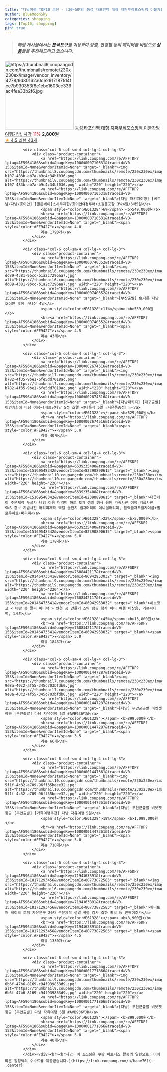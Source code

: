 ```yaml
---
title: "다낭여행 TOP10 추천 - [30~50대] 동성 타포린백 대형 지퍼부직포쇼핑백 이불가방 여행가방, 사각"
author: BlueMoonSky
categories: shopping
tags: [Top10, shopping]
pin: true
---
```


> ##### 해당 게시물에서는 [**분석도구**](https://itemscout.io/)를 이용하여 **성별**, **연령별** 등의 데이터를 바탕으로 [**상품**](https://link.coupang.com/a/baae76)들을 추천해드리고 있습니다.
<div class="container"><div class="row">
            <div class="col-6 col-sm-4 col-lg-4 col-lg-3">
                <div class="product-container">
                    <a href="https://link.coupang.com/re/AFFSDP?lptag=AF5964186&subid=&pageKey=7610286618&traceid=V0-153&itemId=20153834693&vendorItemId=86506698111" target="_blank"><img src="https://thumbnail9.coupangcdn.com/thumbnails/remote/230x230ex/image/vendor_inventory/4278/9d80162a0ce2917187fd4fee7b930353f8e1ebc1603cc336ac4fea33b2f6.jpg" alt="https://thumbnail9.coupangcdn.com/thumbnails/remote/230x230ex/image/vendor_inventory/4278/9d80162a0ce2917187fd4fee7b930353f8e1ebc1603cc336ac4fea33b2f6.jpg" width="220" height="220"></a>
                    <a href="https://link.coupang.com/re/AFFSDP?lptag=AF5964186&subid=&pageKey=7610286618&traceid=V0-153&itemId=20153834693&vendorItemId=86506698111" target="_blank">동성 타포린백 대형 지퍼부직포쇼핑백 이불가방 여행가방, 사각</a>
                    <span style="color:#E61328">11%</span> <b>2,800원</b>
                    <br><a href="https://link.coupang.com/re/AFFSDP?lptag=AF5964186&subid=&pageKey=7610286618&traceid=V0-153&itemId=20153834693&vendorItemId=86506698111" target="_blank"><span style="color:#FE9427">★</span> 4.5
                    리뷰 43개</a>
                </div>
            </div>
            
            <div class="col-6 col-sm-4 col-lg-4 col-lg-3">
                <div class="product-container">
                    <a href="https://link.coupang.com/re/AFFTDP?lptag=AF5964186&subid=&pageKey=10000000710531&traceid=V0-153&itemId=None&vendorItemId=None" target="_blank"><img src="https://thumbnail8.coupangcdn.com/thumbnails/remote/230x230ex/image/travel_reactor/travelSeller/common/A00185297/b0ee1c1c-b107-483b-ab7a-b9c4c34bf036.png" alt="https://thumbnail8.coupangcdn.com/thumbnails/remote/230x230ex/image/travel_reactor/travelSeller/common/A00185297/b0ee1c1c-b107-483b-ab7a-b9c4c34bf036.png" width="220" height="220"></a>
                    <a href="https://link.coupang.com/re/AFFTDP?lptag=AF5964186&subid=&pageKey=10000000710531&traceid=V0-153&itemId=None&vendorItemId=None" target="_blank">[다낭 패키지여행] [베트남/다낭/호이안] [골든베이]스시무제한/호이안야경투어+소원등포함 3박4일/3박5일</a>
                    <span style="color:#E61328">6%</span> <b>549,000원</b>
                    <br><a href="https://link.coupang.com/re/AFFTDP?lptag=AF5964186&subid=&pageKey=10000000710531&traceid=V0-153&itemId=None&vendorItemId=None" target="_blank"><span style="color:#FE9427">★</span> 4.0
                    리뷰 1793개</a>
                </div>
            </div>
            
            <div class="col-6 col-sm-4 col-lg-4 col-lg-3">
                <div class="product-container">
                    <a href="https://link.coupang.com/re/AFFTDP?lptag=AF5964186&subid=&pageKey=10000000740352&traceid=V0-153&itemId=None&vendorItemId=None" target="_blank"><img src="https://thumbnail6.coupangcdn.com/thumbnails/remote/230x230ex/image/travel_reactor/travelSeller/common/A00749467/82015a4e-dd89-4381-9bcc-b1a2c7296aa7.jpg" alt="https://thumbnail6.coupangcdn.com/thumbnails/remote/230x230ex/image/travel_reactor/travelSeller/common/A00749467/82015a4e-dd89-4381-9bcc-b1a2c7296aa7.jpg" width="220" height="220"></a>
                    <a href="https://link.coupang.com/re/AFFTDP?lptag=AF5964186&subid=&pageKey=10000000740352&traceid=V0-153&itemId=None&vendorItemId=None" target="_blank">[부산출발] 色다른 다낭 호이안 후에 바나산 4일</a>
                    <span style="color:#E61328">11%</span> <b>559,000원</b>
                    <br><a href="https://link.coupang.com/re/AFFTDP?lptag=AF5964186&subid=&pageKey=10000000740352&traceid=V0-153&itemId=None&vendorItemId=None" target="_blank"><span style="color:#FE9427">★</span> 4.5
                    리뷰 43개</a>
                </div>
            </div>
            
            <div class="col-6 col-sm-4 col-lg-4 col-lg-3">
                <div class="product-container">
                    <a href="https://link.coupang.com/re/AFFTDP?lptag=AF5964186&subid=&pageKey=10000002674516&traceid=V0-153&itemId=None&vendorItemId=None" target="_blank"><img src="https://thumbnail7.coupangcdn.com/thumbnails/remote/230x230ex/image/travel_reactor/travelSeller/common/A00955805/83691e1d-b782-4f35-9be1-6fe5dd7018ac.png" alt="https://thumbnail7.coupangcdn.com/thumbnails/remote/230x230ex/image/travel_reactor/travelSeller/common/A00955805/83691e1d-b782-4f35-9be1-6fe5dd7018ac.png" width="220" height="220"></a>
                    <a href="https://link.coupang.com/re/AFFTDP?lptag=AF5964186&subid=&pageKey=10000002674516&traceid=V0-153&itemId=None&vendorItemId=None" target="_blank">[다낭패키지] [대구출발]이번기회에 다낭 여행~!베트남다낭 5성 호텔 +8대특식 5일 ☆사은품증정!!☆</a>
                    <span style="color:#E61328"></span> <b>529,000원</b>
                    <br><a href="https://link.coupang.com/re/AFFTDP?lptag=AF5964186&subid=&pageKey=10000002674516&traceid=V0-153&itemId=None&vendorItemId=None" target="_blank"><span style="color:#FE9427">★</span> 5.0
                    리뷰 40개</a>
                </div>
            </div>
            
            <div class="col-6 col-sm-4 col-lg-4 col-lg-3">
                <div class="product-container">
                    <a href="https://link.coupang.com/re/AFFSDP?lptag=AF5964186&subid=&pageKey=6639235400&traceid=V0-153&itemId=15169548342&vendorItemId=82390890615" target="_blank"><img src="https://thumbnail10.coupangcdn.com/thumbnails/remote/230x230ex/image/vendor_inventory/b85c/feb8f4d052dc9105f432c0d4bb03f33ff4572ec4335933e43bcbcefdb752.png" alt="https://thumbnail10.coupangcdn.com/thumbnails/remote/230x230ex/image/vendor_inventory/b85c/feb8f4d052dc9105f432c0d4bb03f33ff4572ec4335933e43bcbcefdb752.png" width="220" height="220"></a>
                    <a href="https://link.coupang.com/re/AFFSDP?lptag=AF5964186&subid=&pageKey=6639235400&traceid=V0-153&itemId=15169548342&vendorItemId=82390890615" target="_blank">더굿데이 주문제작 두글자 네임 이름 머리띠 하트 토퍼 생일 행사 응원 가족사진 여행 커플사진 SNS 홍보 기념사진 머리띠제작 백일 돌잔치 글자머리띠 이니셜머리띠, 블랙글자두글자이름+옐로우하트+머리띠</a>
                    <span style="color:#E61328">22%</span> <b>5,000원</b>
                    <br><a href="https://link.coupang.com/re/AFFSDP?lptag=AF5964186&subid=&pageKey=6639235400&traceid=V0-153&itemId=15169548342&vendorItemId=82390890615" target="_blank"><span style="color:#FE9427">★</span> 5.0
                    리뷰 178개</a>
                </div>
            </div>
            
            <div class="col-6 col-sm-4 col-lg-4 col-lg-3">
                <div class="product-container">
                    <a href="https://link.coupang.com/re/AFFSDP?lptag=AF5964186&subid=&pageKey=7608842117&traceid=V0-153&itemId=20146473541&vendorItemId=86942953032" target="_blank"><img src="https://thumbnail9.coupangcdn.com/thumbnails/remote/230x230ex/image/vendor_inventory/5b6b/ac08e33ffd65123bd8acdc4600e3f8ed726b97677a3a8f361173f7668d07.jpg" alt="https://thumbnail9.coupangcdn.com/thumbnails/remote/230x230ex/image/vendor_inventory/5b6b/ac08e33ffd65123bd8acdc4600e3f8ed726b97677a3a8f361173f7668d07.jpg" width="220" height="220"></a>
                    <a href="https://link.coupang.com/re/AFFSDP?lptag=AF5964186&subid=&pageKey=7608842117&traceid=V0-153&itemId=20146473541&vendorItemId=86942953032" target="_blank">허브코코 < 야광 봉 팔찌 파티팩 > 안경 공 만들기 스틱 캠핑 행사 파티 여행 비상용, 기본파티팩, 1세트</a>
                    <span style="color:#E61328">45%</span> <b>13,800원</b>
                    <br><a href="https://link.coupang.com/re/AFFSDP?lptag=AF5964186&subid=&pageKey=7608842117&traceid=V0-153&itemId=20146473541&vendorItemId=86942953032" target="_blank"><span style="color:#FE9427">★</span> 5.0
                    리뷰 1843개</a>
                </div>
            </div>
            
            <div class="col-6 col-sm-4 col-lg-4 col-lg-3">
                <div class="product-container">
                    <a href="https://link.coupang.com/re/AFFTDP?lptag=AF5964186&subid=&pageKey=10000001447287&traceid=V0-153&itemId=None&vendorItemId=None" target="_blank"><img src="https://thumbnail7.coupangcdn.com/thumbnails/remote/230x230ex/image/travel_reactor/travelSeller/common/A00782195/a2512063-9e8a-40c2-af55-345c703bfdb0.jpg" alt="https://thumbnail7.coupangcdn.com/thumbnails/remote/230x230ex/image/travel_reactor/travelSeller/common/A00782195/a2512063-9e8a-40c2-af55-345c703bfdb0.jpg" width="220" height="220"></a>
                    <a href="https://link.coupang.com/re/AFFTDP?lptag=AF5964186&subid=&pageKey=10000001447287&traceid=V0-153&itemId=None&vendorItemId=None" target="_blank">[다낭] 무안군출발 비엣젯항공 [무안출발] 다낭 자유여행 5일 #AVB936VJA</a>
                    <span style="color:#E61328"></span> <b>899,000원</b>
                    <br><a href="https://link.coupang.com/re/AFFTDP?lptag=AF5964186&subid=&pageKey=10000001447287&traceid=V0-153&itemId=None&vendorItemId=None" target="_blank"><span style="color:#FE9427">★</span> 3.5
                    리뷰 66개</a>
                </div>
            </div>
            
            <div class="col-6 col-sm-4 col-lg-4 col-lg-3">
                <div class="product-container">
                    <a href="https://link.coupang.com/re/AFFTDP?lptag=AF5964186&subid=&pageKey=10000001447361&traceid=V0-153&itemId=None&vendorItemId=None" target="_blank"><img src="https://thumbnail10.coupangcdn.com/thumbnails/remote/230x230ex/image/travel_reactor/travelSeller/common/A00782195/ffbf2cba-5f1f-4c32-a709-96ff35beee32.jpg" alt="https://thumbnail10.coupangcdn.com/thumbnails/remote/230x230ex/image/travel_reactor/travelSeller/common/A00782195/ffbf2cba-5f1f-4c32-a709-96ff35beee32.jpg" width="220" height="220"></a>
                    <a href="https://link.coupang.com/re/AFFTDP?lptag=AF5964186&subid=&pageKey=10000001447361&traceid=V0-153&itemId=None&vendorItemId=None" target="_blank">[다낭] 무안군출발 비엣젯항공 [무안출발] [가족여행추천] 다낭 자유여행 5일</a>
                    <span style="color:#E61328">18%</span> <b>1,099,000원</b>
                    <br><a href="https://link.coupang.com/re/AFFTDP?lptag=AF5964186&subid=&pageKey=10000001447361&traceid=V0-153&itemId=None&vendorItemId=None" target="_blank"><span style="color:#FE9427">★</span> 5.0
                    리뷰 718개</a>
                </div>
            </div>
            
            <div class="col-6 col-sm-4 col-lg-4 col-lg-3">
                <div class="product-container">
                    <a href="https://link.coupang.com/re/AFFSDP?lptag=AF5964186&subid=&pageKey=7194363891&traceid=V0-153&itemId=18171293456&vendorItemId=80773872583" target="_blank"><img src="https://thumbnail6.coupangcdn.com/thumbnails/remote/230x230ex/image/vendor_inventory/7906/34a97a8a3a7e273a78075698e3300df61a9ce76c2528ae12c14df6a413c2.jpg" alt="https://thumbnail6.coupangcdn.com/thumbnails/remote/230x230ex/image/vendor_inventory/7906/34a97a8a3a7e273a78075698e3300df61a9ce76c2528ae12c14df6a413c2.jpg" width="220" height="220"></a>
                    <a href="https://link.coupang.com/re/AFFSDP?lptag=AF5964186&subid=&pageKey=7194363891&traceid=V0-153&itemId=18171293456&vendorItemId=80773872583" target="_blank">퀴니토퍼 케이크 토퍼 자유문구 20자 주문제작 생일 여행 감사 축하 홍보 등 반짝이추가</a>
                    <span style="color:#E61328"></span> <b>8,900원</b>
                    <br><a href="https://link.coupang.com/re/AFFSDP?lptag=AF5964186&subid=&pageKey=7194363891&traceid=V0-153&itemId=18171293456&vendorItemId=80773872583" target="_blank"><span style="color:#FE9427">★</span> 4.5
                    리뷰 1330개</a>
                </div>
            </div>
            
            <div class="col-6 col-sm-4 col-lg-4 col-lg-3">
                <div class="product-container">
                    <a href="https://link.coupang.com/re/AFFTDP?lptag=AF5964186&subid=&pageKey=10000001771866&traceid=V0-153&itemId=None&vendorItemId=None" target="_blank"><img src="https://thumbnail9.coupangcdn.com/thumbnails/remote/230x230ex/image/travel_reactor/travelSeller/common/A00782195/93af5b04-6b6f-47b6-8169-c94f939853d9.jpg" alt="https://thumbnail9.coupangcdn.com/thumbnails/remote/230x230ex/image/travel_reactor/travelSeller/common/A00782195/93af5b04-6b6f-47b6-8169-c94f939853d9.jpg" width="220" height="220"></a>
                    <a href="https://link.coupang.com/re/AFFTDP?lptag=AF5964186&subid=&pageKey=10000001771866&traceid=V0-153&itemId=None&vendorItemId=None" target="_blank">[다낭] 무안군출발 비엣젯항공 [무안출발] 다낭 자유여행 5일 #AVB936VJD</a>
                    <span style="color:#E61328"></span> <b>899,000원</b>
                    <br><a href="https://link.coupang.com/re/AFFTDP?lptag=AF5964186&subid=&pageKey=10000001771866&traceid=V0-153&itemId=None&vendorItemId=None" target="_blank"><span style="color:#FE9427">★</span> 5.0
                    리뷰 40개</a>
                </div>
            </div>
            </div></div><br><br>[👉 이 포스팅은 쿠팡 파트너스 활동의 일환으로, 이에 따른 일정액의 수수료를 제공받습니다.](https://link.coupang.com/a/baae76){: .center}